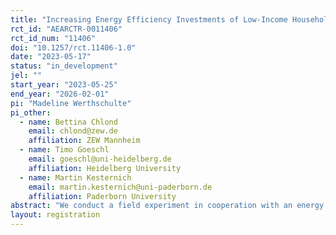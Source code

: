```yaml
---
title: "Increasing Energy Efficiency Investments of Low-Income Households: The role of loss aversion and burdens on cognitive capacity "
rct_id: "AEARCTR-0011406"
rct_id_num: "11406"
doi: "10.1257/rct.11406-1.0"
date: "2023-05-17"
status: "in_development"
jel: ""
start_year: "2023-05-25"
end_year: "2026-02-01"
pi: "Madeline Werthschulte"
pi_other:
  - name: Bettina Chlond
    email: chlond@zew.de
    affiliation: ZEW Mannheim
  - name: Timo Goeschl
    email: goeschl@uni-heidelberg.de
    affiliation: Heidelberg University
  - name: Martin Kesternich
    email: martin.kesternich@uni-paderborn.de
    affiliation: Paderborn University
abstract: "We conduct a field experiment in cooperation with an energy efficiency assistance program in Germany. As part of that program, the participating low-income households receive a letter informing them about eligibility for a voucher for replacing their old refrigerator against a new, efficient one. We complement that information letter by three types of nudges. Following classic behavioral economic research, the nudges introduce a gain vs. a loss framing to the information letter. Further, we adopt simplified versions (both in terms of icons and in terms of a checklist) to ease the cognitive burden the low-income households may experience. We study the effect of the nudges on (i) the likelihood that the household requests the voucher and (ii) the likelihood that the household invests in energy efficiency. "
layout: registration
---
```


